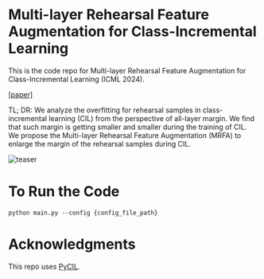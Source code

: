 # Multi-layer Rehearsal Feature Augmentation for Class-Incremental Learning

This is the code repo for Multi-layer Rehearsal Feature Augmentation for Class-Incremental Learning (ICML 2024). 

[[paper]](https://icml.cc/virtual/2024/poster/33673)

TL; DR: We analyze the overfitting for rehearsal samples in class-incremental learning (CIL) from the perspective of all-layer margin.
We find that such margin is getting smaller and smaller during the training of CIL.
We propose the Multi-layer Rehearsal Feature Augmentation (MRFA) to enlarge the margin of the rehearsal samples during CIL.

![teaser](figs/teaser.png)

# To Run the Code
```
python main.py --config {config_file_path}
```

# Acknowledgments

This repo uses [PyCIL](https://github.com/G-U-N/PyCIL).